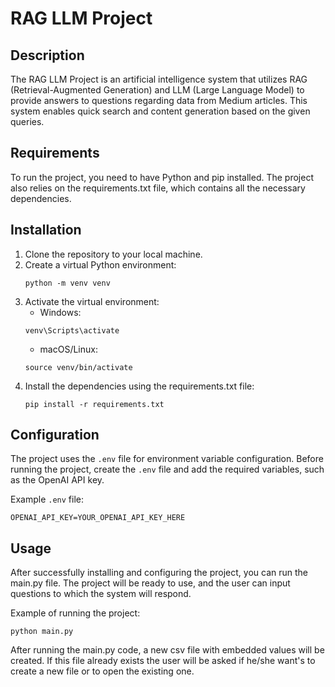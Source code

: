# RAG LLM Project

## Description
The RAG LLM Project is an artificial intelligence system that utilizes RAG (Retrieval-Augmented Generation) and LLM (Large Language Model) to provide answers to questions regarding data from Medium articles. This system enables quick search and content generation based on the given queries.

## Requirements
To run the project, you need to have Python and pip installed. The project also relies on the requirements.txt file, which contains all the necessary dependencies.

## Installation
1. Clone the repository to your local machine.
2. Create a virtual Python environment:
    ```
    python -m venv venv
    ```
3. Activate the virtual environment:
    - Windows:
    ```
    venv\Scripts\activate
    ```
    - macOS/Linux:
    ```
    source venv/bin/activate
    ```
4. Install the dependencies using the requirements.txt file:
    ```
    pip install -r requirements.txt
    ```

## Configuration
The project uses the `.env` file for environment variable configuration. Before running the project, create the `.env` file and add the required variables, such as the OpenAI API key.

Example `.env` file:
 ```
OPENAI_API_KEY=YOUR_OPENAI_API_KEY_HERE
 ```

## Usage
After successfully installing and configuring the project, you can run the main.py file. The project will be ready to use, and the user can input questions to which the system will respond.

Example of running the project:
 ```
python main.py
 ```

After running the main.py code, a new csv file with embedded values will be created. If this file already exists the user will be asked if he/she want's to create a new file or to open the existing one.
